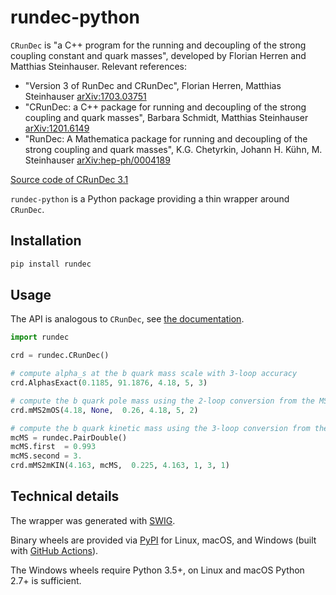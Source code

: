 # rundec-python

`CRunDec` is "a C++ program for the running and decoupling of the strong coupling constant and quark masses", developed by Florian Herren and Matthias Steinhauser. Relevant references:

- "Version 3 of RunDec and CRunDec",
Florian Herren, Matthias Steinhauser
[arXiv:1703.03751](https://arxiv.org/abs/1703.03751)
- "CRunDec: a C++ package for running and decoupling of the strong coupling and quark masses",
Barbara Schmidt, Matthias Steinhauser
[arXiv:1201.6149](https://arxiv.org/abs/1201.6149)
- "RunDec: A Mathematica package for running and decoupling of the strong coupling and quark masses",
K.G. Chetyrkin, Johann H. Kühn, M. Steinhauser
[arXiv:hep-ph/0004189](https://arxiv.org/abs/hep-ph/0004189)

[Source code of CRunDec 3.1](https://www.ttp.kit.edu/preprints/2017/ttp17-011)

`rundec-python` is a Python package providing a thin wrapper around `CRunDec`.

## Installation

```bash
pip install rundec
```

## Usage

The API is analogous to `CRunDec`, see [the documentation](https://arxiv.org/abs/1703.03751).

```python
import rundec

crd = rundec.CRunDec()

# compute alpha_s at the b quark mass scale with 3-loop accuracy
crd.AlphasExact(0.1185, 91.1876, 4.18, 5, 3)

# compute the b quark pole mass using the 2-loop conversion from the MSbar mass
crd.mMS2mOS(4.18, None,  0.26, 4.18, 5, 2)

# compute the b quark kinetic mass using the 3-loop conversion from the MSbar mass
mcMS = rundec.PairDouble()
mcMS.first  = 0.993
mcMS.second = 3.
crd.mMS2mKIN(4.163, mcMS,  0.225, 4.163, 1, 3, 1)
```

## Technical details

The wrapper was generated with [SWIG](http://www.swig.org/).

Binary wheels are provided via [PyPI](https://pypi.python.org/pypi/rundec) for Linux, macOS, and Windows (built with [GitHub Actions](https://github.com/features/actions)).

The Windows wheels require Python 3.5+, on Linux and macOS Python 2.7+ is sufficient.
